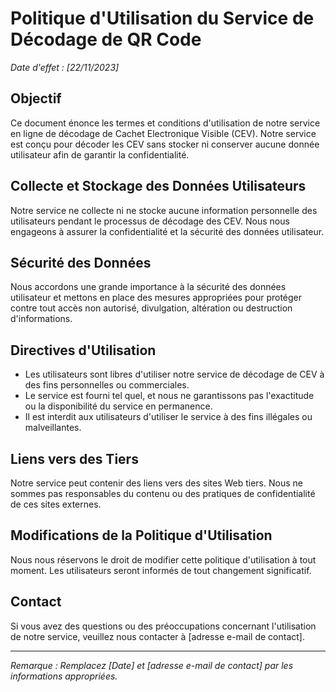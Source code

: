# Politique d'Utilisation du Service de Décodage de QR Code

_Date d'effet : [22/11/2023]_

## Objectif

Ce document énonce les termes et conditions d'utilisation de notre service en ligne de décodage de Cachet Electronique Visible (CEV). Notre service est conçu pour décoder les CEV sans stocker ni conserver aucune donnée utilisateur afin de garantir la confidentialité.

## Collecte et Stockage des Données Utilisateurs

Notre service ne collecte ni ne stocke aucune information personnelle des utilisateurs pendant le processus de décodage des CEV. Nous nous engageons à assurer la confidentialité et la sécurité des données utilisateur.

## Sécurité des Données

Nous accordons une grande importance à la sécurité des données utilisateur et mettons en place des mesures appropriées pour protéger contre tout accès non autorisé, divulgation, altération ou destruction d'informations.

## Directives d'Utilisation

- Les utilisateurs sont libres d'utiliser notre service de décodage de CEV à des fins personnelles ou commerciales.
- Le service est fourni tel quel, et nous ne garantissons pas l'exactitude ou la disponibilité du service en permanence.
- Il est interdit aux utilisateurs d'utiliser le service à des fins illégales ou malveillantes.

## Liens vers des Tiers

Notre service peut contenir des liens vers des sites Web tiers. Nous ne sommes pas responsables du contenu ou des pratiques de confidentialité de ces sites externes.

## Modifications de la Politique d'Utilisation

Nous nous réservons le droit de modifier cette politique d'utilisation à tout moment. Les utilisateurs seront informés de tout changement significatif.

## Contact

Si vous avez des questions ou des préoccupations concernant l'utilisation de notre service, veuillez nous contacter à [adresse e-mail de contact].

---

_Remarque : Remplacez [Date] et [adresse e-mail de contact] par les informations appropriées._
